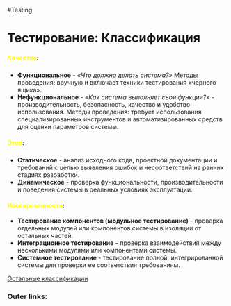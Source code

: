 #Testing 

# Тестирование: Классификация

##### <font color="#ffff00">Качество</font>:
- **Функциональное** - _«Что должна делать система?»_ 
	Методы проведения: вручную и включает техники тестирования «черного ящика».
	<br>
- **Нефункциональное** - _«Как система выполняет свои функции?»_ - производительность, безопасность, качество и удобство использования. 
	Методы проведения: требует использования специализированных инструментов и автоматизированных средств для оценки параметров системы.

##### <font color="#ffff00">Этап</font>:
- **Статическое** - анализ исходного кода, проектной документации и требований с целью выявления ошибок и несоответствий на ранних стадиях разработки. 
	<br>
- **Динамическое** - проверка функциональности, производительности и поведения системы в реальных условиях эксплуатации. 

#### <font color="#ffff00">Изолированность</font>:
- **Тестирование компонентов (модульное тестирование)** - проверка отдельных модулей или компонентов системы в изоляции от остальных частей.
	<br>
- **Интеграционное тестирование** - проверка взаимодействия между несколькими модулями или компонентами системы.
	<br>
- **Системное тестирование** - тестирование полной, интегрированной системы для проверки ее соответствия требованиям.

[Остальные классификации](2.%20Knowledge/Тестирование/_/Классификация%20видов.md)

### Outer links:

